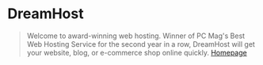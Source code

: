 # DreamHost

> Welcome to award-winning web hosting. Winner of PC Mag's Best Web Hosting Service for the second year in a row, DreamHost will get your website, blog, or e-commerce shop online quickly. [Homepage](https://www.dreamhost.com/)